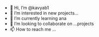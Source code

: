 - 👋 Hi, I’m @kavyab1
- 👀 I’m interested in new projects...
- 🌱 I’m currently learning ana
- 💞️ I’m looking to collaborate on ...projects
- 📫 How to reach me ...

<!---
kavyab1/kavyab1 is a ✨ special ✨ repository because its `README.md` (this file) appears on your GitHub profile.
You can click the Preview link to take a look at your changes.
--->
